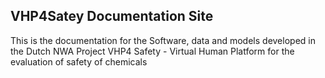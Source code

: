 ## VHP4Satey Documentation Site
This is the documentation for the Software, data and models developed in the Dutch NWA Project VHP4 Safety - Virtual Human Platform for the evaluation of safety of chemicals
